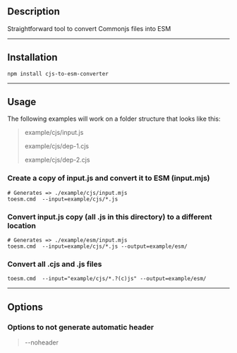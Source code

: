 ## Description

Straightforward tool to convert Commonjs files into ESM

---
## Installation

```shell
npm install cjs-to-esm-converter
```

---
## Usage

The following examples will work on a folder structure that looks like this:
> example/cjs/input.js
>
> example/cjs/dep-1.cjs
>
> example/cjs/dep-2.cjs


### Create a copy of input.js and convert it to ESM (input.mjs)
```shell
# Generates => ./example/cjs/input.mjs
toesm.cmd  --input=example/cjs/*.js
```

### Convert input.js copy (all .js in this directory) to a different location
```shell
# Generates => ./example/esm/input.mjs
toesm.cmd  --input=example/cjs/*.js --output=example/esm/
```

### Convert all .cjs and .js files
```shell
toesm.cmd  --input="example/cjs/*.?(c)js" --output=example/esm/
```
---
## Options

### Options to not generate automatic header
> --noheader



